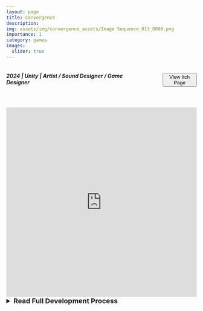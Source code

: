 ```yaml
---
layout: page
title: Convergence
description: 
img: assets/img/convergence_assets/Image Sequence_013_0000.png
importance: 1
category: games
images:
  slider: true 
---
```


<link rel="stylesheet" href="{{ '/assets/css/style.css' | relative_url }}">
<style>
	.inline {
	  display: flex;
	  align-items: center; /* Aligns items vertically */
	  gap: 100px; /* Optional: Adds space between elements */
	}
	.dropdown {
	  font-size: 18px
	}
</style>

<div class="inline">
  <h5>2024 | Unity | <strong class="highlight-text">Artist / Sound Designer / Game Designer</strong></h5>
  <button class="theme-button" onclick="window.location.href='https://thepigguy.itch.io/convergence';">View Itch Page</button>
</div>
<hr style="height:5pt; visibility:hidden;"/>

<iframe width="100%" height="500" src="https://www.youtube.com/embed/QUCEfdIKsN0?si=co5m11D5SAczWX_H" title="YouTube video player" frameborder="0" allow="accelerometer; autoplay; clipboard-write; encrypted-media; gyroscope; picture-in-picture; web-share" referrerpolicy="strict-origin-when-cross-origin" allowfullscreen></iframe>

<details>
<summary class="dropdown"><strong>Read Full Development Process</strong></summary>
<br>
<h2>Pre-Production</h2>
Convergence began as a small gravity prototype developed by my friend <a href="https://piggytek.com/main/">Eric Patrick</a> in his spare time. He saw its potential, and decided to pitch it to our school's Video Game Development Club where he recruited the help of narrative designer <a href="https://www.linkedin.com/in/adhi-kona-46b663258/">Adhi Kona</a> and experienced programmer <a href="https://davidlh123.itch.io/">David Huynh</a>.

<br>
<iframe width="100%" height="500" src="https://www.youtube.com/embed/sZrK8oXEFe8?si=WZLmy062CnhaJ-Cq" title="YouTube video player" frameborder="0" align="center" allow="accelerometer; autoplay; clipboard-write; encrypted-media; gyroscope; picture-in-picture; web-share" referrerpolicy="strict-origin-when-cross-origin" allowfullscreen></iframe>

<br>
<h3 style="margin-left: 25px;">Gathering References</h3>
<p style="margin-left: 25px;">Excited to explore the visuals of space, planetary bodies, and monumentalism through this project, I turned to Netflix documentaries such as Our Universe, Alien Worlds, and A Trip to Infinity for ideas on how to present the vastness of space within a 2D game. Not wanting to overwhelm a relatively simple game with highly detailed assets, I made the decision at this stage to design the visuals in Vector art and began experimenting with styles akin to mobile games.</p>

<br>
<h3 style="margin-left: 25px;">Concept Art + UI Mockups</h3>
<p style="margin-left: 25px;">After laying out techical requirements for atmospheric fog and sprite transitions for planets based on size, I began creating visual and UI concepts in Illustrator in an iterative design with my team, achieving a higher fidelity with each passover.</p>

<br>
<swiper-container keyboard="true" scrollbar="true" rewind="true">
  <swiper-slide>{% include figure.liquid loading="eager" path="assets/img/convergence_assets/Mockup_240428_02.png" class="img-fluid rounded z-depth-1" %}</swiper-slide>
  <swiper-slide>{% include figure.liquid loading="eager" path="assets/img/convergence_assets/Mockup_240429_07.png" class="img-fluid rounded z-depth-1" %}</swiper-slide>
  <swiper-slide>{% include figure.liquid loading="eager" path="assets/img/convergence_assets/Pause_Mockup_240429_08.png" class="img-fluid rounded z-depth-1" %}</swiper-slide>
</swiper-container>
<br>

<h3 style="margin-left: 25px;">Establishing Style</h3>
<p style="margin-left: 25px;">Now having a general idea of what the game was going to look like, I then began to explore sprite variations to portray a style that was both simplistic, yet captured the beauty of monumental detail at a distance.</p>

<br>
<swiper-container keyboard="true" scrollbar="true" rewind="true">
  <swiper-slide>{% include figure.liquid loading="eager" path="assets/img/convergence_assets/Icons_Draft_02_240429.png" class="img-fluid rounded z-depth-1" %}</swiper-slide>
  <swiper-slide>{% include figure.liquid loading="eager" path="assets/img/convergence_assets/Icons_240513.png" class="img-fluid rounded z-depth-1" %}</swiper-slide>
  <swiper-slide>{% include figure.liquid loading="eager" path="assets/img/convergence_assets/Icons_240513_03_Refs.png" class="img-fluid rounded z-depth-1" %}</swiper-slide>
</swiper-container>

<br>
<h2>Production</h2>

<br>
<h3 style="margin-left: 25px;">Implementing Sprites, VFX, and Sound Effects</h3>
<p style="margin-left: 25px;">Once all assets were concepted, iterated, and finalized we began to implement the various atmospheric fog, danger indicator, and UI systems we had laid out in our design document. At this point of implementation I took the liberty to develop the sound effects for planet collisions, abilities, and UI interaction. Working in Audacity and pulling references from various sites, all of the sound effects you hear in the game were actually developed over the final week of development.</p>

<br>
<h3 style="margin-left: 25px;">Playtesting</h3>
<p style="margin-left: 25px;">Taking the opportunity to playtest our game at bi-weekly playtest sessions held by our school's Video Game Development Club, our team regularly tested for bugs, UI flow, and visual indicators to refine our systems throughout development.</p>

<br>
<h3 style="margin-left: 25px;">Polish</h3>
<p style="margin-left: 25px;">Over the last week of development, we began doing passovers on all assets, sfx, UIs, and a 24 hour marathon of debugging and tweaks. These screenshots are some samples of the final product.</p>
<br>
<swiper-container keyboard="true" scrollbar="true" rewind="true">
  <swiper-slide>{% include figure.liquid loading="eager" path="assets/img/convergence_assets/convergencetest_01.png" class="img-fluid rounded z-depth-1" %}</swiper-slide>
  <swiper-slide>{% include figure.liquid loading="eager" path="assets/img/convergence_assets/Image Sequence_038_0000.png" class="img-fluid rounded z-depth-1" %}</swiper-slide>
  <swiper-slide>{% include figure.liquid loading="eager" path="assets/img/convergence_assets/Image Sequence_041_0000.png" class="img-fluid rounded z-depth-1" %}</swiper-slide>
  <swiper-slide>{% include figure.liquid loading="eager" path="assets/img/convergence_assets/Image Sequence_036_0000.png" class="img-fluid rounded z-depth-1" %}</swiper-slide>
  <swiper-slide>{% include figure.liquid loading="eager" path="assets/img/convergence_assets/Image Sequence_034_0000.png" class="img-fluid rounded z-depth-1" %}</swiper-slide>
  <swiper-slide>{% include figure.liquid loading="eager" path="assets/img/convergence_assets/image-0004.png" class="img-fluid rounded z-depth-1" %}</swiper-slide>
</swiper-container>

<br>
<h2>Shipping</h2>

<br>
<p style="margin-left: 25px;"><button class="theme-button" onclick="window.location.href='https://thepigguy.itch.io/convergence';">View Itch Page</button></p>

<br>
<h3 style="margin-left: 25px;">Convention Booth</h3>
<br>
<img src="../../assets/img/convergence_assets/20240603_130551.jpg" width="100%">
<div class="caption">Me getting those display colors juuuuusssst right.</div>
<br>
</details>